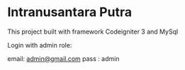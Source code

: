 # Intranusantara Putra

This project built with framework Codeigniter 3 and MySql

Login with admin role:

email: admin@gmail.com
pass : admin
